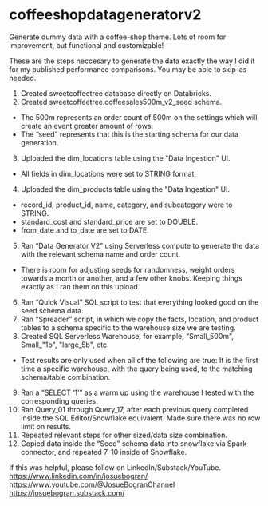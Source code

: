 # coffeeshopdatageneratorv2
Generate dummy data with a coffee-shop theme. Lots of room for improvement, but functional and customizable!

These are the steps neccesary to generate the data exactly the way I did it for my published performance comparisons. You may be able to skip-as needed.

1.	Created sweetcoffeetree database directly on Databricks.
2.	Created sweetcoffeetree.coffeesales500m_v2_seed schema. 
   - The 500m represents an order count of 500m on the settings which will create an event greater amount of rows. 
   - The “seed” represents that this is the starting schema for our data generation.
3.	Uploaded the dim_locations table using the "Data Ingestion" UI.
   - All fields in dim_locations were set to STRING format.
4.  Uploaded the dim_products table using the "Data Ingestion" UI.
   - record_id, product_id, name, category, and subcategory were to STRING.
   - standard_cost and standard_price are set to DOUBLE.
   - from_date and to_date are set to DATE.
5.	Ran “Data Generator V2” using Serverless compute to generate the data with the relevant schema name and order count.
   - There is room for adjusting seeds for randomness, weight orders towards a month or another, and a few other knobs. Keeping things exactly as I ran them on this upload.
6.	Ran “Quick Visual” SQL script to test that everything looked good on the seed schema data.
7.	Ran “Spreader” script, in which we copy the facts, location, and product tables to a schema specific to the warehouse size we are testing.
8.	Created SQL Serverless Warehouse, for example, “Small_500m", Small_"1b", "large_5b", etc.
   - Test results are only used when all of the following are true: It is the first time a specific warehouse, with the query being used, to the matching schema/table combination.
9.	Ran a “SELECT ‘1’” as a warm up using the warehouse I tested with the corresponding queries.
10.	Ran Query_01 through Query_17, after each previous query completed inside the SQL Editor/Snowflake equivalent. Made sure there was no row limit on results.
11.	Repeated relevant steps for other sized/data size combination.
12.	Copied data inside the “Seed” schema data into snowflake via Spark connector, and repeated 7-10 inside of Snowflake.


If this was helpful, please follow on LinkedIn/Substack/YouTube.
https://www.linkedin.com/in/josuebogran/
https://www.youtube.com/@JosueBogranChannel
https://josuebogran.substack.com/
